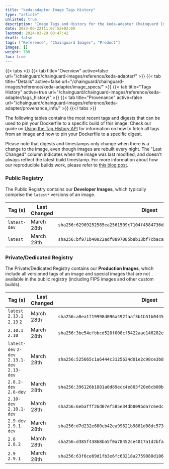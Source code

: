 ```yaml
---
title: "keda-adapter Image Tags History"
type: "article"
unlisted: true
description: "Image Tags and History for the keda-adapter Chainguard Image"
date: 2023-06-22T11:07:52+02:00
lastmod: 2024-03-29 00:47:42
draft: false
tags: ["Reference", "Chainguard Images", "Product"]
images: []
weight: 700
toc: true
---
```


{{< tabs >}}
{{< tab title="Overview" active=false url="/chainguard/chainguard-images/reference/keda-adapter/" >}}
{{< tab title="Details" active=false url="/chainguard/chainguard-images/reference/keda-adapter/image_specs/" >}}
{{< tab title="Tags History" active=true url="/chainguard/chainguard-images/reference/keda-adapter/tags_history/" >}}
{{< tab title="Provenance" active=false url="/chainguard/chainguard-images/reference/keda-adapter/provenance_info/" >}}
{{</ tabs >}}

The following tables contains the most recent tags and digests that can be used to pin your Dockerfile to a specific build of this image. Check our guide on [Using the Tag History API](/chainguard/chainguard-images/using-the-tag-history-api/) for information on how to fetch all tags from an image and how to pin your Dockerfile to a specific digest.

Please note that digests and timestamps only change when there is a change to the image, even though images are rebuilt every night. The "Last Changed" column indicates when the image was last modified, and doesn't always reflect the latest build timestamp. For more information about how our reproducible builds work, please refer to [this blog post](https://www.chainguard.dev/unchained/reproducing-chainguards-reproducible-image-builds).

### Public Registry
The Public Registry contains our **Developer Images**, which typically comprise the `latest*` versions of an image.

| Tag (s)       | Last Changed | Digest                                                                    |
|---------------|--------------|---------------------------------------------------------------------------|
|  `latest-dev` | March 28th   | `sha256:62909252585ea2561509c7104f4584736dbf6175c41ddef6831f39c01a9aa204` |
|  `latest`     | March 28th   | `sha256:bf971b40023adf8897085b8b13bf7cbacae16c012107ad3c572d5974c980895c` |


### Private/Dedicated Registry
The Private/Dedicated Registry contains our **Production Images**, which include all versioned tags of an image and special images that are not available in the public registry (including FIPS images and other custom builds).

| Tag (s)                                       | Last Changed | Digest                                                                    |
|-----------------------------------------------|--------------|---------------------------------------------------------------------------|
|  `latest` `2.13.1` `2.13` `2`                 | March 28th   | `sha256:a8ea1f19998d096a492faaf3b1b51b0445a923be724733fd61741f082eeaa659` |
|  `2.10.1` `2.10`                              | March 28th   | `sha256:3be54efbbcd520f008cf5422aae146282ea20598566a8de7130d96416cacc7fc` |
|  `latest-dev` `2-dev` `2.13.1-dev` `2.13-dev` | March 28th   | `sha256:525665c1a6444c3125634d01e2c98ce3b84848d48e05dbfdee67b595992611f7` |
|  `2.8.2-dev` `2.8-dev`                        | March 28th   | `sha256:396126b1801a0d89ecc4e803f20e6cb00b255e189617d0786f1ed8cca06bc600` |
|  `2.10-dev` `2.10.1-dev`                      | March 28th   | `sha256:6ebafff26d07ef585e34db009bda7c6edca73d50100684656a9f09f976883753` |
|  `2.9-dev` `2.9.1-dev`                        | March 28th   | `sha256:d7d232e680cb42ea99621b9881d08dc5733bb79fae0ad94721cc6cb3558a0afc` |
|  `2.8` `2.8.2`                                | March 28th   | `sha256:d385f43868ba5f0a78452ce4017a1d2bfa5241d31c1318c1dfb49dd31005ec23` |
|  `2.9` `2.9.1`                                | March 28th   | `sha256:63f6ce69d1fb3e6fc63218a2759080d106e4cd358eee538fd11e0577fcb80400` |

